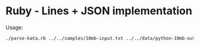 # Ruby - Lines + JSON implementation

Usage:

```sh
./parse-kata.rb ../../samples/10mb-input.txt ../../data/python-10mb-output.txt
```

